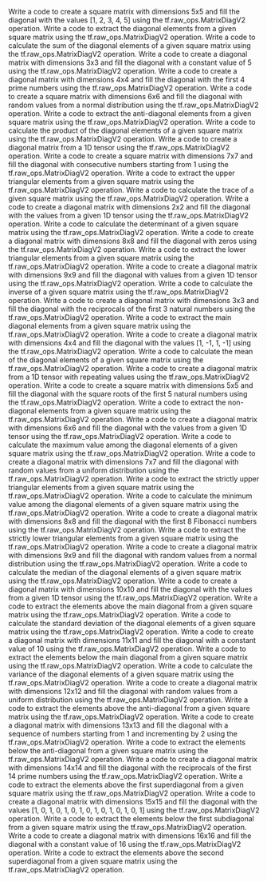 Write a code to create a square matrix with dimensions 5x5 and fill the diagonal with the values [1, 2, 3, 4, 5] using the tf.raw_ops.MatrixDiagV2 operation.
Write a code to extract the diagonal elements from a given square matrix using the tf.raw_ops.MatrixDiagV2 operation.
Write a code to calculate the sum of the diagonal elements of a given square matrix using the tf.raw_ops.MatrixDiagV2 operation.
Write a code to create a diagonal matrix with dimensions 3x3 and fill the diagonal with a constant value of 5 using the tf.raw_ops.MatrixDiagV2 operation.
Write a code to create a diagonal matrix with dimensions 4x4 and fill the diagonal with the first 4 prime numbers using the tf.raw_ops.MatrixDiagV2 operation.
Write a code to create a square matrix with dimensions 6x6 and fill the diagonal with random values from a normal distribution using the tf.raw_ops.MatrixDiagV2 operation.
Write a code to extract the anti-diagonal elements from a given square matrix using the tf.raw_ops.MatrixDiagV2 operation.
Write a code to calculate the product of the diagonal elements of a given square matrix using the tf.raw_ops.MatrixDiagV2 operation.
Write a code to create a diagonal matrix from a 1D tensor using the tf.raw_ops.MatrixDiagV2 operation.
Write a code to create a square matrix with dimensions 7x7 and fill the diagonal with consecutive numbers starting from 1 using the tf.raw_ops.MatrixDiagV2 operation.
Write a code to extract the upper triangular elements from a given square matrix using the tf.raw_ops.MatrixDiagV2 operation.
Write a code to calculate the trace of a given square matrix using the tf.raw_ops.MatrixDiagV2 operation.
Write a code to create a diagonal matrix with dimensions 2x2 and fill the diagonal with the values from a given 1D tensor using the tf.raw_ops.MatrixDiagV2 operation.
Write a code to calculate the determinant of a given square matrix using the tf.raw_ops.MatrixDiagV2 operation.
Write a code to create a diagonal matrix with dimensions 8x8 and fill the diagonal with zeros using the tf.raw_ops.MatrixDiagV2 operation.
Write a code to extract the lower triangular elements from a given square matrix using the tf.raw_ops.MatrixDiagV2 operation.
Write a code to create a diagonal matrix with dimensions 9x9 and fill the diagonal with values from a given 1D tensor using the tf.raw_ops.MatrixDiagV2 operation.
Write a code to calculate the inverse of a given square matrix using the tf.raw_ops.MatrixDiagV2 operation.
Write a code to create a diagonal matrix with dimensions 3x3 and fill the diagonal with the reciprocals of the first 3 natural numbers using the tf.raw_ops.MatrixDiagV2 operation.
Write a code to extract the main diagonal elements from a given square matrix using the tf.raw_ops.MatrixDiagV2 operation.
Write a code to create a diagonal matrix with dimensions 4x4 and fill the diagonal with the values [1, -1, 1, -1] using the tf.raw_ops.MatrixDiagV2 operation.
Write a code to calculate the mean of the diagonal elements of a given square matrix using the tf.raw_ops.MatrixDiagV2 operation.
Write a code to create a diagonal matrix from a 1D tensor with repeating values using the tf.raw_ops.MatrixDiagV2 operation.
Write a code to create a square matrix with dimensions 5x5 and fill the diagonal with the square roots of the first 5 natural numbers using the tf.raw_ops.MatrixDiagV2 operation.
Write a code to extract the non-diagonal elements from a given square matrix using the tf.raw_ops.MatrixDiagV2 operation.
Write a code to create a diagonal matrix with dimensions 6x6 and fill the diagonal with the values from a given 1D tensor using the tf.raw_ops.MatrixDiagV2 operation.
Write a code to calculate the maximum value among the diagonal elements of a given square matrix using the tf.raw_ops.MatrixDiagV2 operation.
Write a code to create a diagonal matrix with dimensions 7x7 and fill the diagonal with random values from a uniform distribution using the tf.raw_ops.MatrixDiagV2 operation.
Write a code to extract the strictly upper triangular elements from a given square matrix using the tf.raw_ops.MatrixDiagV2 operation.
Write a code to calculate the minimum value among the diagonal elements of a given square matrix using the tf.raw_ops.MatrixDiagV2 operation.
Write a code to create a diagonal matrix with dimensions 8x8 and fill the diagonal with the first 8 Fibonacci numbers using the tf.raw_ops.MatrixDiagV2 operation.
Write a code to extract the strictly lower triangular elements from a given square matrix using the tf.raw_ops.MatrixDiagV2 operation.
Write a code to create a diagonal matrix with dimensions 9x9 and fill the diagonal with random values from a normal distribution using the tf.raw_ops.MatrixDiagV2 operation.
Write a code to calculate the median of the diagonal elements of a given square matrix using the tf.raw_ops.MatrixDiagV2 operation.
Write a code to create a diagonal matrix with dimensions 10x10 and fill the diagonal with the values from a given 1D tensor using the tf.raw_ops.MatrixDiagV2 operation.
Write a code to extract the elements above the main diagonal from a given square matrix using the tf.raw_ops.MatrixDiagV2 operation.
Write a code to calculate the standard deviation of the diagonal elements of a given square matrix using the tf.raw_ops.MatrixDiagV2 operation.
Write a code to create a diagonal matrix with dimensions 11x11 and fill the diagonal with a constant value of 10 using the tf.raw_ops.MatrixDiagV2 operation.
Write a code to extract the elements below the main diagonal from a given square matrix using the tf.raw_ops.MatrixDiagV2 operation.
Write a code to calculate the variance of the diagonal elements of a given square matrix using the tf.raw_ops.MatrixDiagV2 operation.
Write a code to create a diagonal matrix with dimensions 12x12 and fill the diagonal with random values from a uniform distribution using the tf.raw_ops.MatrixDiagV2 operation.
Write a code to extract the elements above the anti-diagonal from a given square matrix using the tf.raw_ops.MatrixDiagV2 operation.
Write a code to create a diagonal matrix with dimensions 13x13 and fill the diagonal with a sequence of numbers starting from 1 and incrementing by 2 using the tf.raw_ops.MatrixDiagV2 operation.
Write a code to extract the elements below the anti-diagonal from a given square matrix using the tf.raw_ops.MatrixDiagV2 operation.
Write a code to create a diagonal matrix with dimensions 14x14 and fill the diagonal with the reciprocals of the first 14 prime numbers using the tf.raw_ops.MatrixDiagV2 operation.
Write a code to extract the elements above the first superdiagonal from a given square matrix using the tf.raw_ops.MatrixDiagV2 operation.
Write a code to create a diagonal matrix with dimensions 15x15 and fill the diagonal with the values [1, 0, 1, 0, 1, 0, 1, 0, 1, 0, 1, 0, 1, 0, 1] using the tf.raw_ops.MatrixDiagV2 operation.
Write a code to extract the elements below the first subdiagonal from a given square matrix using the tf.raw_ops.MatrixDiagV2 operation.
Write a code to create a diagonal matrix with dimensions 16x16 and fill the diagonal with a constant value of 16 using the tf.raw_ops.MatrixDiagV2 operation.
Write a code to extract the elements above the second superdiagonal from a given square matrix using the tf.raw_ops.MatrixDiagV2 operation.



